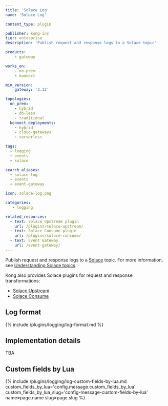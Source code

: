 ```yaml
---
title: 'Solace Log'
name: 'Solace Log'

content_type: plugin

publisher: kong-inc
tier: enterprise
description: 'Publish request and response logs to a Solace topic'

products:
    - gateway

works_on:
    - on-prem
    - konnect

min_version:
    gateway: '3.12'

topologies:
  on_prem:
    - hybrid
    - db-less
    - traditional
  konnect_deployments:
    - hybrid
    - cloud-gateways
    - serverless

tags:
  - logging
  - events
  - solace

search_aliases:
  - solace-log
  - events
  - event-gateway

icon: solace-log.png

categories:
   - logging

related_resources:
  - text: Solace Upstream plugin
    url: /plugins/solace-upstream/
  - text: Solace Consume plugin
    url: /plugins/solace-consume/
  - text: Event Gateway
    url: /event-gateway/
---
```


Publish request and response logs to a [Solace](https://solace.com/) topic.
For more information, see [Understanding Solace topics](https://docs.solace.com/Get-Started/what-are-topics.htm).

Kong also provides Solace plugins for request and response transformations:
* [Solace Upstream](/plugins/solace-upstream/)
* [Solace Consume](/plugins/solace-consume/)

## Log format

{% include /plugins/logging/log-format.md %}

## Implementation details

TBA

## Custom fields by Lua

{% include /plugins/logging/log-custom-fields-by-lua.md custom_fields_by_lua='config.message.custom_fields_by_lua' custom_fields_by_lua_slug='config-message-custom-fields-by-lua' name=page.name slug=page.slug %}
